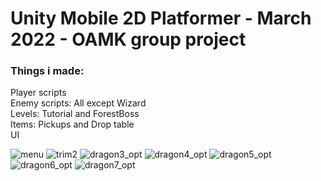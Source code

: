 # Unity Mobile 2D Platformer - March 2022 - OAMK group project 
### Things i made:<br>

Player scripts<br>
Enemy scripts: All except Wizard<br>
Levels: Tutorial and ForestBoss<br>
Items: Pickups and Drop table<br>
UI


![menu](https://user-images.githubusercontent.com/74067579/182818542-bf9fd2e4-499a-494f-a3ea-080edae7725a.gif)
![trim2](https://user-images.githubusercontent.com/74067579/182818549-55f477e9-bbb0-4e95-84c2-15e20621123c.gif)
![dragon3_opt](https://user-images.githubusercontent.com/74067579/182820000-eef12790-d4e0-4ee0-be1f-8e8576a8db79.gif)
![dragon4_opt](https://user-images.githubusercontent.com/74067579/182820850-30c7d9af-012b-4685-8653-b281fd7adefd.gif)
![dragon5_opt](https://user-images.githubusercontent.com/74067579/182821173-1021c72b-8c5c-443e-94bd-334aa2f77bc5.gif)
![dragon6_opt](https://user-images.githubusercontent.com/74067579/182821759-82230888-8358-4991-8fb4-77a5e841dcb7.gif)
![dragon7_opt](https://user-images.githubusercontent.com/74067579/182821768-3ed33c71-cae5-4f04-9b0c-fc38e5236710.gif)
